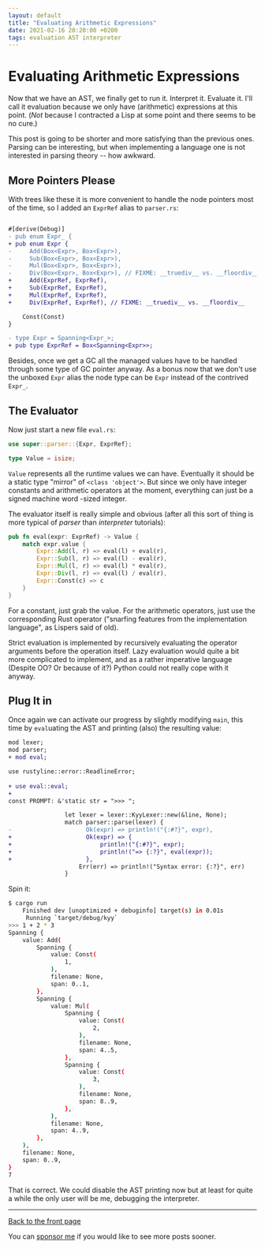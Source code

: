 ```yaml
---
layout: default
title: "Evaluating Arithmetic Expressions"
date: 2021-02-16 20:20:00 +0200
tags: evaluation AST interpreter
---
```


# Evaluating Arithmetic Expressions

Now that we have an AST, we finally get to run it. Interpret it. Evaluate it.
I'll call it evaluation because we only have (arithmetic) expressions at this
point. (*Not* because I contracted a Lisp at some point and there seems to be
no cure.)

This post is going to be shorter and more satisfying than the previous ones.
Parsing can be interesting, but when implementing a language one is not
interested in parsing theory -- how awkward.

## More Pointers Please

With trees like these it is more convenient to handle the node pointers most of
the time, so I added an `ExprRef` alias to `parser.rs`:

```diff

#[derive(Debug)]
- pub enum Expr_ {
+ pub enum Expr {
-     Add(Box<Expr>, Box<Expr>),
-     Sub(Box<Expr>, Box<Expr>),
-     Mul(Box<Expr>, Box<Expr>),
-     Div(Box<Expr>, Box<Expr>), // FIXME: __truediv__ vs. __floordiv__
+     Add(ExprRef, ExprRef),
+     Sub(ExprRef, ExprRef),
+     Mul(ExprRef, ExprRef),
+     Div(ExprRef, ExprRef), // FIXME: __truediv__ vs. __floordiv__

    Const(Const)
}

- type Expr = Spanning<Expr_>;
+ pub type ExprRef = Box<Spanning<Expr>>;

```

Besides, once we get a GC all the managed values have to be handled through
some type of GC pointer anyway. As a bonus now that we don't use the unboxed
`Expr` alias the node type can be `Expr` instead of the contrived `Expr_`.

## The Evaluator

Now just start a new file `eval.rs`:

```rust
use super::parser::{Expr, ExprRef};

type Value = isize;
```

`Value` represents all the runtime values we can have. Eventually it should be
a static type "mirror" of `<class 'object'>`. But since we only have integer
constants and arithmetic operators at the moment, everything can just be a
signed machine word -sized integer.

The evaluator itself is really simple and obvious (after all this sort of thing
is more typical of *parser* than *interpreter* tutorials):

```rust
pub fn eval(expr: ExprRef) -> Value {
    match expr.value {
        Expr::Add(l, r) => eval(l) + eval(r),
        Expr::Sub(l, r) => eval(l) - eval(r),
        Expr::Mul(l, r) => eval(l) * eval(r),
        Expr::Div(l, r) => eval(l) / eval(r),
        Expr::Const(c) => c
    }
}
```

For a constant, just grab the value. For the arithmetic operators, just use the
corresponding Rust operator ("snarfing features from the implementation
language", as Lispers said of old).

Strict evaluation is implemented by recursively evaluating the operator
arguments before the operation itself. Lazy evaluation would quite a bit more
complicated to implement, and as a rather imperative language (Despite OO? Or
because of it?) Python could not really cope with it anyway.

## Plug It in

Once again we can activate our progress by slightly modifying `main`, this time
by `eval`uating the AST and printing (also) the resulting value:

```diff
mod lexer;
mod parser;
+ mod eval;

use rustyline::error::ReadlineError;
 
+ use eval::eval;
+ 
const PROMPT: &'static str = ">>> ";

                let lexer = lexer::KyyLexer::new(&line, None);
                match parser::parse(lexer) {
-                     Ok(expr) => println!("{:#?}", expr),
+                     Ok(expr) => {
+                         println!("{:#?}", expr);
+                         println!("=> {:?}", eval(expr));
+                     },
                    Err(err) => println!("Syntax error: {:?}", err)
                }
```

Spin it:

```sh
$ cargo run
    Finished dev [unoptimized + debuginfo] target(s) in 0.01s
     Running `target/debug/kyy`
>>> 1 + 2 * 3
Spanning {
    value: Add(
        Spanning {
            value: Const(
                1,
            ),
            filename: None,
            span: 0..1,
        },
        Spanning {
            value: Mul(
                Spanning {
                    value: Const(
                        2,
                    ),
                    filename: None,
                    span: 4..5,
                },
                Spanning {
                    value: Const(
                        3,
                    ),
                    filename: None,
                    span: 8..9,
                },
            ),
            filename: None,
            span: 4..9,
        },
    ),
    filename: None,
    span: 0..9,
}
7
```

That is correct. We could disable the AST printing now but at least for quite a
while the only user will be me, debugging the interpreter.

---

[Back to the front page](/Kyy/)

You can [sponsor me](https://github.com/sponsors/nilern) if you would like to
see more posts sooner.


